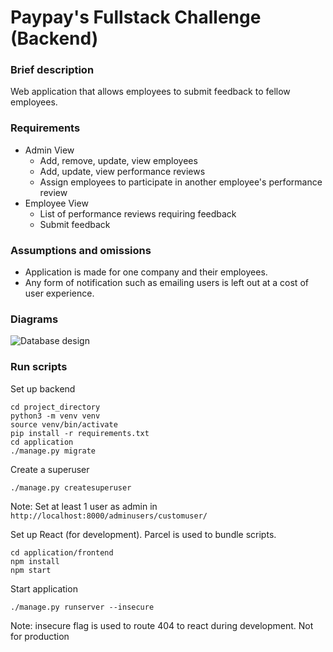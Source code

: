 # Paypay's Fullstack Challenge (Backend)

### Brief description

Web application that allows employees to submit feedback to fellow employees.

### Requirements

- Admin View
  - Add, remove, update, view employees
  - Add, update, view performance reviews
  - Assign employees to participate in another employee's performance review
- Employee View
  - List of performance reviews requiring feedback
  - Submit feedback
  
### Assumptions and omissions

- Application is made for one company and their employees.
- Any form of notification such as emailing users is left out at a cost of user experience.

### Diagrams

![Database design](https://user-images.githubusercontent.com/63290143/84590855-ec2c7f80-ae74-11ea-9f11-0616f76611f2.png)


### Run scripts

Set up backend
```
cd project_directory
python3 -m venv venv
source venv/bin/activate
pip install -r requirements.txt
cd application
./manage.py migrate
```

Create a superuser
```
./manage.py createsuperuser
```

Note: Set at least 1 user as admin in `http://localhost:8000/adminusers/customuser/`

Set up React (for development). Parcel is used to bundle scripts.
```
cd application/frontend
npm install
npm start
```

Start application
```
./manage.py runserver --insecure
```
Note: insecure flag is used to route 404 to react during development. Not for production
